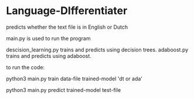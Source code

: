# Language-DIfferentiater
predicts whether the text file is in English or Dutch

main.py is used to run the program

descision_learning.py trains and predicts using decision trees.
adaboost.py trains and predicts using adaboost.

to run the code:

python3 main.py train data-file trained-model 'dt or ada'

python3 main.py predict trained-model test-file
